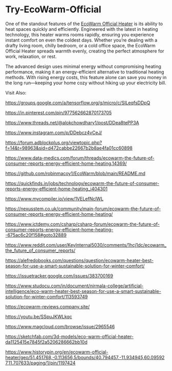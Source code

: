 # Try-EcoWarm-Official

One of the standout features of the [EcoWarm Official Heater](https://ecowarmheater.blogspot.com/2024/12/ecowarm-heater-best-season-for-use.html) is its ability to heat spaces quickly and efficiently. Engineered with the latest in heating technology, this heater warms rooms rapidly, ensuring you experience instant comfort on even the coldest days. Whether you’re dealing with a drafty living room, chilly bedroom, or a cold office space, the EcoWarm Official Heater spreads warmth evenly, creating the perfect atmosphere for work, relaxation, or rest.

The advanced design uses minimal energy without compromising heating performance, making it an energy-efficient alternative to traditional heating methods. With rising energy costs, this feature alone can save you money in the long run—keeping your home cozy without hiking up your electricity bill.

Visit Also:


https://groups.google.com/a/tensorflow.org/g/micro/c/SILeqfsDDpQ

https://in.pinterest.com/pin/977562662870173705

https://www.threads.net/@alokchowdhary1/post/DDea8tePP3A

https://www.instagram.com/p/DDebcz4vCeJ/

https://forum.adblockplus.org/viewtopic.php?f=14&t=98963&sid=d472cabbe22667b2b8ae4fa01cc60898

https://www.data-medics.com/forum/threads/ecowarm-the-future-of-consumer-reports-energy-efficient-home-heating.14369/

https://github.com/robinmacoy1/EcoWarm/blob/main/README.md

https://quickfinds.in/jobs/technology/ecowarm-the-future-of-consumer-reports-energy-efficient-home-heating_i404301

https://www.mycompiler.io/view/1VELefNclWL

https://nexusstem.co.uk/community/main-forum/ecowarm-the-future-of-consumer-reports-energy-efficient-home-heating/

https://www.ictdemy.com/csharp/csharp-forum/ecowarm-the-future-of-consumer-reports-energy-efficient-home-heating--675ac6c20f158#goto32889

https://www.reddit.com/user/KeyInternal5030/comments/1hcj1dc/ecowarm_the_future_of_consumer_reports/

https://alefredobooks.com/questions/question/ecowarm-heater-best-season-for-use-a-smart-sustainable-solution-for-winter-comfort/

https://issuetracker.google.com/issues/383700169

https://www.studocu.com/in/document/nirmala-college/artificial-intelligence/eco-warm-heater-best-season-for-use-a-smart-sustainable-solution-for-winter-comfort/113593749

https://ecowarm-reviews.company.site/

https://youtu.be/SSpuJKWLkqc

https://www.magcloud.com/browse/issue/2965546

https://sketchfab.com/3d-models/eco-warm-official-heater-da1125415e7845f2a5206286662bb10d

https://www.historypin.org/en/ecowarm-official-heater/geo/51.451768,-0.113656,5/bounds/40.794457,-11.934945,60.095927,11.707633/paging/1/pin/1197424


